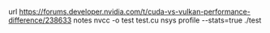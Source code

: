 url
https://forums.developer.nvidia.com/t/cuda-vs-vulkan-performance-difference/238633
notes
nvcc -o test test.cu
nsys profile --stats=true ./test